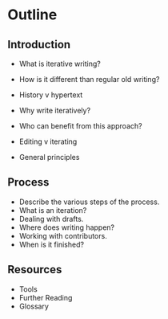 # Outline

## Introduction

* What is iterative writing?
* How is it different than regular old writing?
* History v hypertext

* Why write iteratively?
* Who can benefit from this approach?

* Editing v iterating
* General principles

## Process

* Describe the various steps of the process.
* What is an iteration?
* Dealing with drafts.
* Where does writing happen?
* Working with contributors.
* When is it finished?

## Resources

* Tools
* Further Reading
* Glossary